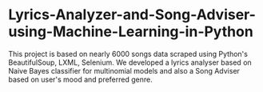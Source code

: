 # Lyrics-Analyzer-and-Song-Adviser-using-Machine-Learning-in-Python
This project is based on nearly 6000 songs data scraped using Python's BeautifulSoup, LXML, Selenium. We developed a lyrics analyser based on Naive Bayes classifier for multinomial models and also a Song Adviser based on user's mood and preferred genre.
